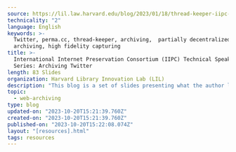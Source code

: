 ```yaml
---
source: https://lil.law.harvard.edu/blog/2023/01/18/thread-keeper-iipc-webinar/
technicality: "2"
language: English
keywords: >-
  Twitter, perma.cc, thread-keeper, archiving,  partially decentralized
  archiving, high fidelity capturing
title: >-
  International Internet Preservation Consortium (IIPC) Technical Speaker
  Series: Archiving Twitter
length: 83 Slides
organization: Harvard Library Innovation Lab (LIL)
description: "This blog is a set of slides presenting what the author learned while building thread-keeper, the experimental open-source software behind social.perma.cc, allowing for high-fidelity captures of twitter.com urls as 'sealed' PDFs."
topic:
  - web-archiving
type: blog
updated-on: "2023-10-20T15:21:39.760Z"
created-on: "2023-10-20T15:21:39.760Z"
published-on: "2023-10-20T15:22:08.074Z"
layout: "[resources].html"
tags: resources
---
```

